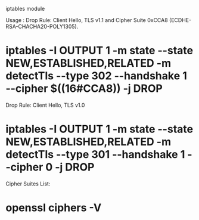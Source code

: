 iptables module

Usage :
Drop Rule: Client Hello, TLS v1.1 and Cipher Suite 0xCCA8 (ECDHE-RSA-CHACHA20-POLY1305). 
# iptables -I OUTPUT 1 -m state --state NEW,ESTABLISHED,RELATED -m detectTls --type 302 --handshake 1 --cipher $((16#CCA8)) -j DROP

Drop Rule: Client Hello, TLS v1.0
# iptables -I OUTPUT 1 -m state --state NEW,ESTABLISHED,RELATED -m detectTls --type 301 --handshake 1 --cipher 0 -j DROP

Cipher Suites List:
# openssl ciphers -V

